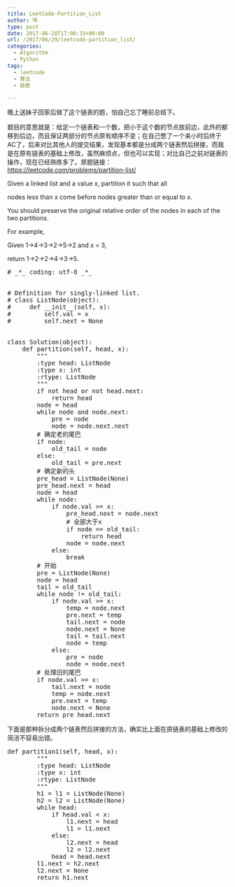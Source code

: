 ```yaml
---
title: LeetCode-Partition_List
author: 咩
type: post
date: 2017-06-28T17:08:33+00:00
url: /2017/06/29/leetcode-partition_list/
categories:
  - Algorithm
  - Python
tags:
  - leetcode
  - 算法
  - 链表

---
```

晚上送妹子回家后做了这个链表的题，怕自己忘了睡前总结下。
  
题目的意思就是：给定一个链表和一个数，把小于这个数的节点放前边，此外的都移到后边，而且保证两部分的节点原有顺序不变；在自己憋了一个来小时后终于AC了，后来对比其他人的提交结果，发现基本都是分成两个链表然后拼接，而我是在原有链表的基础上修改，虽然麻烦点，但也可以实现；对比自己之前对链表的操作，现在已经熟练多了。原题链接：<a href="https://leetcode.com/problems/partition-list/" target="_blank">https://leetcode.com/problems/partition-list/</a>
  
Given a linked list and a value x, partition it such that all
  
nodes less than x come before nodes greater than or equal to x.
  
You should preserve the original relative order of the nodes in each of the two partitions.

For example,
  
Given 1->4->3->2->5->2 and x = 3,
  
return 1->2->2->4->3->5.

<pre class="lang:python decode:1"># _*_ coding: utf-8 _*_


# Definition for singly-linked list.
# class ListNode(object):
#     def __init__(self, x):
#         self.val = x
#         self.next = None


class Solution(object):
    def partition(self, head, x):
        """
        :type head: ListNode
        :type x: int
        :rtype: ListNode
        """
        if not head or not head.next:
            return head
        node = head
        while node and node.next:
            pre = node
            node = node.next.next
        # 确定老的尾巴
        if node:
            old_tail = node
        else:
            old_tail = pre.next
        # 确定新的头
        pre_head = ListNode(None)
        pre_head.next = head
        node = head
        while node:
            if node.val >= x:
                pre_head.next = node.next
                # 全部大于x
                if node == old_tail:
                    return head
                node = node.next
            else:
                break
        # 开始
        pre = ListNode(None)
        node = head
        tail = old_tail
        while node != old_tail:
            if node.val >= x:
                temp = node.next
                pre.next = temp
                tail.next = node
                node.next = None
                tail = tail.next
                node = temp
            else:
                pre = node
                node = node.next
        # 处理旧的尾巴
        if node.val >= x:
            tail.next = node
            temp = node.next
            pre.next = temp
            node.next = None
        return pre_head.next
</pre>

下面是那种拆分成两个链表然后拼接的方法，确实比上面在原链表的基础上修改的简洁不容易出错。

<pre class="lang:python decode:1">def partition1(self, head, x):
        """
        :type head: ListNode
        :type x: int
        :rtype: ListNode
        """
        h1 = l1 = ListNode(None)
        h2 = l2 = ListNode(None)
        while head:
            if head.val &lt; x:
                l1.next = head
                l1 = l1.next
            else:
                l2.next = head
                l2 = l2.next
            head = head.next
        l1.next = h2.next
        l2.next = None
        return h1.next
</pre>